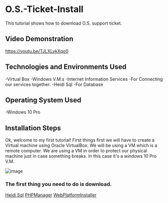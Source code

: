 # O.S.-Ticket-Install
This tutorial shows how to download O.S. support ticket.
## Video Demonstration
https://youtu.be/TJLXLykXqo0
## Technologies and Environments Used
-Virtual Box
  -Windows V.M.s
-Internet Information Services
  -For Connecting our services together. 
-Heidi Sql
  -For Database
 ## Operating System Used
 -Windows 10 Pro
 ## Installation Steps
Ok, welcome to my first tutorial! First things first we will have to create a Virtual machine using Oracle VirtualBox. 
We will be using a VM which is a remote computer. We are using a VM in order to protect our physical machine just in case something breaks. 
In this case it's a windows 10 Pro V.M.
 
![image](https://user-images.githubusercontent.com/23139364/206923552-6cc91c02-0e0d-46d8-a52d-33211ffc55f8.png)

### The first thing you need to do is download.
 [Heidi Sql](https://www.heidisql.com/download.php)
 [PHPManager](https://www.php.net/releases/8.2/en.php)
 [WebPlatformInstaller](https://www.php.net/releases/8.2/en.php)
